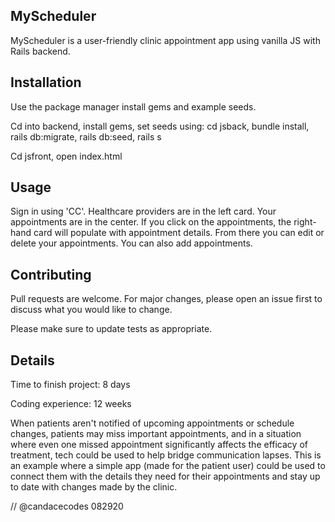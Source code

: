 ## MyScheduler 

MyScheduler is a user-friendly clinic appointment app using vanilla JS with Rails backend. 

## Installation

Use the package manager install gems and example seeds.

Cd into backend, install gems, set seeds using: cd jsback, bundle install, rails db:migrate, rails db:seed, rails s 

Cd jsfront, open index.html 

## Usage 

Sign in using 'CC'. Healthcare providers are in the left card. Your appointments are in the center. If you click on the appointments, the right-hand card will populate with appointment details. From there you can edit or delete your appointments. You can also add appointments. 

## Contributing

Pull requests are welcome. For major changes, please open an issue first to discuss what you would like to change.

Please make sure to update tests as appropriate.

## Details 

Time to finish project: 8 days 

Coding experience: 12 weeks 

When patients aren't notified of upcoming appointments or schedule changes, patients may miss important appointments, and in a situation where even one missed appointment significantly affects the efficacy of treatment, tech could be used to help bridge communication lapses. This is an example where a simple app (made for the patient user) could be used to connect them with the details they need for their appointments and stay up to date with changes made by the clinic.


// @candacecodes 082920 
